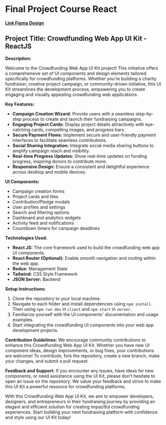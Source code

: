 # Final Project Course React
**[Link Figma Design](https://www.figma.com/file/zEUlqa0a7oDXFwhewIgHRu/crowfunding?type=design&node-id=1329%3A21192&mode=dev)**
## Project Title: Crowdfunding Web App UI Kit - ReactJS

**Description:**

Welcome to the Crowdfunding Web App UI Kit project! This initiative offers a comprehensive set of UI components and design elements tailored specifically for crowdfunding platforms. Whether you're building a charity fundraiser, creative project campaign, or community-driven initiative, this UI Kit streamlines the development process, empowering you to create engaging and visually appealing crowdfunding web applications.

**Key Features:**
- **Campaign Creation Wizard:** Provide users with a seamless step-by-step process to create and launch their fundraising campaigns.
- **Engaging Project Cards:** Display project details attractively with eye-catching cards, compelling images, and progress bars.
- **Secure Payment Flows:** Implement secure and user-friendly payment interfaces to facilitate seamless contributions.
- **Social Sharing Integration:** Integrate social media sharing buttons to amplify campaign reach and visibility.
- **Real-time Progress Updates:** Show real-time updates on funding progress, inspiring donors to contribute more.
- **Responsive Design:** Ensure a consistent and delightful experience across desktop and mobile devices.

**UI Components:**
- Campaign creation forms
- Project cards and tiles
- Contribution/Pledge modals
- User profiles and settings
- Search and filtering options
- Dashboard and analytics widgets
- Activity feed and notifications
- Countdown timers for campaign deadlines

**Technologies Used:**
- **React JS:** The core framework used to build the crowdfunding web app UI components.
- **React Router (Optional):** Enable smooth navigation and routing within the web app.
- **Redux:** Management State
- **Tailwind:** CSS Style Framework
- **JSON Server:** Backend

**Setup Instructions:**
1. Clone the repository to your local machine.
2. Navigate to each folder and install dependencies using `npm install`. Then using `npm run dev` in `client` and `npm start` in `server`.
3. Familiarize yourself with the UI components' documentation and usage examples.
4. Start integrating the crowdfunding UI components into your web app development projects.

**Contribution Guidelines:**
We encourage community contributions to enhance this Crowdfunding Web App UI Kit. Whether you have new UI component ideas, design improvements, or bug fixes, your contributions are welcome! To contribute, fork the repository, create a new branch, make your changes, and submit a pull request.

**Feedback and Support:**
If you encounter any issues, have ideas for new components, or need assistance using the UI Kit, please don't hesitate to open an issue on the repository. We value your feedback and strive to make this UI Kit a powerful resource for crowdfunding platforms.

With this Crowdfunding Web App UI Kit, we aim to empower developers, designers, and entrepreneurs in their fundraising journey by providing an elegant and efficient solution for creating impactful crowdfunding experiences. Start building your next fundraising platform with confidence and style using our UI Kit today!